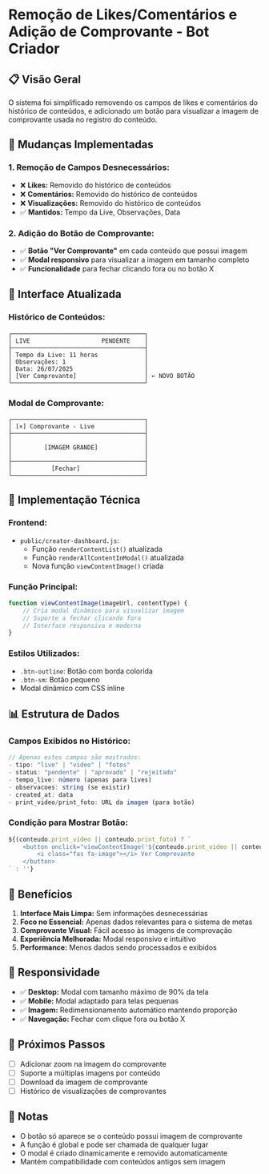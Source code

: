 # Remoção de Likes/Comentários e Adição de Comprovante - Bot Criador

## 📋 **Visão Geral**

O sistema foi simplificado removendo os campos de likes e comentários do histórico de conteúdos, e adicionado um botão para visualizar a imagem de comprovante usada no registro do conteúdo.

## 🎯 **Mudanças Implementadas**

### **1. Remoção de Campos Desnecessários:**
- ❌ **Likes:** Removido do histórico de conteúdos
- ❌ **Comentários:** Removido do histórico de conteúdos
- ❌ **Visualizações:** Removido do histórico de conteúdos
- ✅ **Mantidos:** Tempo da Live, Observações, Data

### **2. Adição do Botão de Comprovante:**
- ✅ **Botão "Ver Comprovante"** em cada conteúdo que possui imagem
- ✅ **Modal responsivo** para visualizar a imagem em tamanho completo
- ✅ **Funcionalidade** para fechar clicando fora ou no botão X

## 🎨 **Interface Atualizada**

### **Histórico de Conteúdos:**
```
┌─────────────────────────────────────┐
│ LIVE                    PENDENTE    │
├─────────────────────────────────────┤
│ Tempo da Live: 11 horas             │
│ Observações: 1                      │
│ Data: 26/07/2025                    │
│ [Ver Comprovante]                   │ ← NOVO BOTÃO
└─────────────────────────────────────┘
```

### **Modal de Comprovante:**
```
┌─────────────────────────────────────┐
│ [×] Comprovante - Live              │
├─────────────────────────────────────┤
│                                     │
│         [IMAGEM GRANDE]             │
│                                     │
├─────────────────────────────────────┤
│           [Fechar]                  │
└─────────────────────────────────────┘
```

## 🔧 **Implementação Técnica**

### **Frontend:**
- `public/creator-dashboard.js`: 
  - Função `renderContentList()` atualizada
  - Função `renderAllContentInModal()` atualizada
  - Nova função `viewContentImage()` criada

### **Função Principal:**
```javascript
function viewContentImage(imageUrl, contentType) {
    // Cria modal dinâmico para visualizar imagem
    // Suporte a fechar clicando fora
    // Interface responsiva e moderna
}
```

### **Estilos Utilizados:**
- `.btn-outline`: Botão com borda colorida
- `.btn-sm`: Botão pequeno
- Modal dinâmico com CSS inline

## 📊 **Estrutura de Dados**

### **Campos Exibidos no Histórico:**
```javascript
// Apenas estes campos são mostrados:
- tipo: "live" | "video" | "fotos"
- status: "pendente" | "aprovado" | "rejeitado"
- tempo_live: número (apenas para lives)
- observacoes: string (se existir)
- created_at: data
- print_video/print_foto: URL da imagem (para botão)
```

### **Condição para Mostrar Botão:**
```javascript
${(conteudo.print_video || conteudo.print_foto) ? `
    <button onclick="viewContentImage('${conteudo.print_video || conteudo.print_foto}', '${conteudo.tipo}')">
        <i class="fas fa-image"></i> Ver Comprovante
    </button>
` : ''}
```

## 🚀 **Benefícios**

1. **Interface Mais Limpa:** Sem informações desnecessárias
2. **Foco no Essencial:** Apenas dados relevantes para o sistema de metas
3. **Comprovante Visual:** Fácil acesso às imagens de comprovação
4. **Experiência Melhorada:** Modal responsivo e intuitivo
5. **Performance:** Menos dados sendo processados e exibidos

## 📱 **Responsividade**

- ✅ **Desktop:** Modal com tamanho máximo de 90% da tela
- ✅ **Mobile:** Modal adaptado para telas pequenas
- ✅ **Imagem:** Redimensionamento automático mantendo proporção
- ✅ **Navegação:** Fechar com clique fora ou botão X

## 🔄 **Próximos Passos**

- [ ] Adicionar zoom na imagem do comprovante
- [ ] Suporte a múltiplas imagens por conteúdo
- [ ] Download da imagem de comprovante
- [ ] Histórico de visualizações de comprovantes

## 📝 **Notas**

- O botão só aparece se o conteúdo possui imagem de comprovante
- A função é global e pode ser chamada de qualquer lugar
- O modal é criado dinamicamente e removido automaticamente
- Mantém compatibilidade com conteúdos antigos sem imagem 